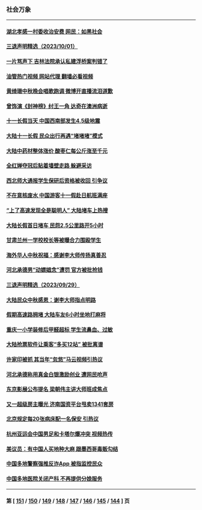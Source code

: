 ### 社会万象
---
#### [湖北孝感一村委收治安费 网民：如黑社会](../../pages/ncid282/n14086443.md?10022045) 
#### [三退声明精选（2023/10/01）](../../pages/ncid282/n14086298.md?10022045) 
#### [一片骂声下 吉林法院承认私建浮桥案判错了](../../pages/ncid282/n14086111.md?10022045) 
#### [油管热门视频 网站代理 翻墙必看视频](http://138.2.39.72:81/youtube.html?epic-marker?10022045)
#### [黄绮珊中秋晚会唱歌跑调 微博开直播流泪道歉](../../pages/ncid282/n14086050.md?10022045) 
#### [曾饰演《封神榜》纣王一角 达奇在澳洲病逝](../../pages/ncid282/n14086077.md?10022045) 
#### [十一长假当天 中国西南部发生4.5级地震](../../pages/ncid282/n14085986.md?10022045) 
#### [大陆十一长假 民众出行再遇“堵堵堵”模式](../../pages/ncid282/n14085912.md?10022045) 
#### [大陆中药材整体涨价 酸枣仁每公斤涨至千元](../../pages/ncid282/n14085677.md?10022045) 
#### [全红婵夺冠后贴着墙壁走路 躲避采访](../../pages/ncid282/n14085782.md?10022045) 
#### [西北师大通报学生保研后资格被收回 引争议](../../pages/ncid282/n14085517.md?10022045) 
#### [不在意核废水 中国游客十一假赴日航班满座](../../pages/ncid282/n14085433.md?10022045) 
#### [“上了高速发现全是聪明人” 大陆堵车上热搜](../../pages/ncid282/n14085303.md?10022045) 
#### [大陆长假首日堵车 民怨2.5公里路开5小时](../../pages/ncid282/n14085399.md?10022045) 
#### [甘肃兰州一学校校长等被曝合力围殴学生](../../pages/ncid282/n14085390.md?10022045) 
#### [海外华人中秋祝福：感谢李大师传扬真善忍](../../pages/ncid282/n14084649.md?10022045) 
#### [河北承德男“动嫖娼念”遭罚 官方被批抢钱](../../pages/ncid282/n14085069.md?10022045) 
#### [三退声明精选（2023/09/29）](../../pages/ncid282/n14084858.md?10022045) 
#### [大陆民众中秋感恩：谢李大师指点明路](../../pages/ncid282/n14084624.md?10022045) 
#### [假期高速路拥堵 大陆车友6小时坐地打麻将](../../pages/ncid282/n14084431.md?10022045) 
#### [重庆一小学装修后甲醛超标 学生流鼻血、过敏](../../pages/ncid282/n14084342.md?10022045) 
#### [大陆抢票软件让乘客“多买12站” 被批离谱](../../pages/ncid282/n14084394.md?10022045) 
#### [许家印被抓 其当年“忽悠”马云视频引热议](../../pages/ncid282/n14083787.md?10022045) 
#### [河北承德称用真金白银激励创业 遭网民呛声](../../pages/ncid282/n14083864.md?10022045) 
#### [东京影展公布提名 梁朝伟主讲大师班成焦点](../../pages/ncid282/n14083753.md?10022045) 
#### [又一超级房主曝光 济南国资平台甩卖1341套房](../../pages/ncid282/n14083154.md?10022045) 
#### [北京规定每20张病床配一名保安 引热议](../../pages/ncid282/n14083267.md?10022045) 
#### [杭州亚运会中国男足和卡塔尔爆冲突 视频热传](../../pages/ncid282/n14083126.md?10022045) 
#### [美议员：有中国人买地种大麻 跟墨西哥毒贩勾结](../../pages/ncid282/n14083210.md?10022045) 
#### [中国多地警察强推反诈App 被指监控民众](../../pages/ncid282/n14083024.md?10022045) 
#### [中国多地医院关闭产科 不再提供分娩服务](../../pages/ncid282/n14082799.md?10022045) 

---
#### 第 [ [151](./151.md?10022045) / [150](./150.md?10022045) / [149](./149.md?10022045) / [148](./148.md?10022045) / [147](./147.md?10022045) / [146](./146.md?10022045) / [145](./145.md?10022045) / [144](./144.md?10022045) ] 页
